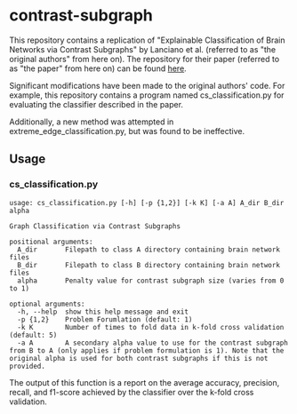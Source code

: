 # contrast-subgraph
This repository contains a replication of "Explainable Classification of Brain Networks via Contrast Subgraphs" by Lanciano et al. (referred to as "the original authors" from here on). The repository for their paper (referred to as "the paper" from here on) can be found [here](https://github.com/tlancian/contrast-subgraph).

Significant modifications have been made to the original authors' code. For example, this repository contains a program named cs_classification.py for evaluating the classifier described in the paper.

Additionally, a new method was attempted in extreme_edge_classification.py, but was found to be ineffective.

## Usage

### cs_classification.py
```
usage: cs_classification.py [-h] [-p {1,2}] [-k K] [-a A] A_dir B_dir alpha

Graph Classification via Contrast Subgraphs

positional arguments:
  A_dir       Filepath to class A directory containing brain network files
  B_dir       Filepath to class B directory containing brain network files
  alpha       Penalty value for contrast subgraph size (varies from 0 to 1)

optional arguments:
  -h, --help  show this help message and exit
  -p {1,2}    Problem Forumlation (default: 1)
  -k K        Number of times to fold data in k-fold cross validation (default: 5)
  -a A        A secondary alpha value to use for the contrast subgraph from B to A (only applies if problem formulation is 1). Note that the original alpha is used for both contrast subgraphs if this is not provided.
```

The output of this function is a report on the average accuracy, precision, recall, and f1-score achieved by the classifier over the k-fold cross validation.